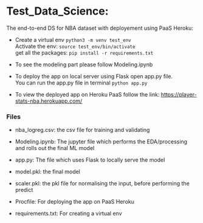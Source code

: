 # Test_Data_Science:

The end-to-end DS for NBA dataset with deployement using PaaS Heroku:   

- Create a virtual env `python3 -m venv test_env`  
  Activate the env: `source test_env/bin/activate`  
  get all the packages: `pip install -r requirements.txt`

- To see the modeling part please follow Modeling.ipynb  

- To deploy the app on local server using Flask open app.py file.  
  You can run the app.py file in terminal `python app.py`  

- To view the deployed app on Heroku PaaS follow the link: https://player-stats-nba.herokuapp.com/

### Files

- nba_logreg.csv: the csv file for training and validating

- Modeling.ipynb: The jupyter file which performs the EDA/processing and rolls out the final ML model

- app.py: The file which uses Flask to locally serve the model 

- model.pkl: the final model

- scaler.pkl: the pkl file for normalising the input, before performing the predict

- Procfile: For deploying the app on PaaS Heroku

- requirements.txt: For creating a virtual env 